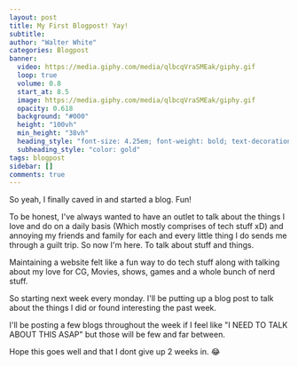```yaml
---
layout: post
title: My First Blogpost! Yay!
subtitle: 
author: "Walter White"
categories: Blogpost
banner:
  video: https://media.giphy.com/media/qlbcqVraSMEak/giphy.gif
  loop: true
  volume: 0.8
  start_at: 8.5
  image: https://media.giphy.com/media/qlbcqVraSMEak/giphy.gif
  opacity: 0.618
  background: "#000"
  height: "100vh"
  min_height: "38vh"
  heading_style: "font-size: 4.25em; font-weight: bold; text-decoration: underline"
  subheading_style: "color: gold"
tags: blogpost
sidebar: []
comments: true
---
```


So yeah, I finally caved in and started a blog. Fun!

To be honest, I've always wanted to have an outlet to talk about the things I love and do on a daily basis (Which mostly comprises of tech stuff xD) and annoying my friends and family for each and every little thing I do sends me through a guilt trip. So now I'm here. To talk about stuff and things.

Maintaining a website felt like a fun way to do tech stuff along with talking about my love for CG, Movies, shows, games and a whole bunch of nerd stuff.

So starting next week every monday. I'll be putting up a blog post to talk about the things I did or found interesting the past week. 

I'll be posting a few blogs throughout the week if I feel like "I NEED TO TALK ABOUT THIS ASAP" but those will be few and far between.

Hope this goes well and that I dont give up 2 weeks in. 😂

